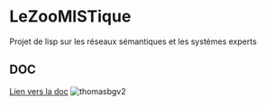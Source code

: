 # LeZooMISTique
Projet de lisp sur les réseaux sémantiques et les systémes experts

## DOC 
[Lien vers la doc](https://www.youtube.com/watch?v=dQw4w9WgXcQ)
![thomasbgv2](https://user-images.githubusercontent.com/72789178/151385288-2f550728-c4ea-4cea-975d-67167d91ae0b.jpg)
